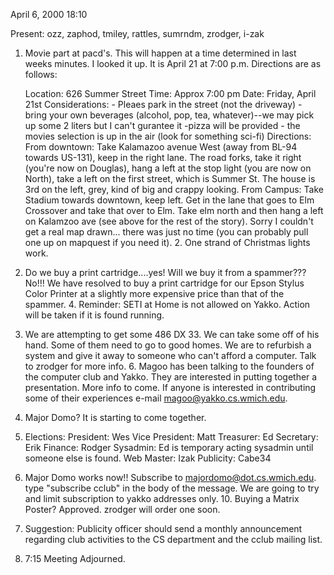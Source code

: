 April 6, 2000 18:10 </p><p>
Present:  ozz, zaphod, tmiley, rattles, sumrndm, zrodger, i-zak </p><p>
1.  Movie part at pacd's.         This will happen at a time determined in last weeks minutes.     I looked it up.  It is April 21 at 7:00 p.m.     Directions are as follows: </p><p>
    Location: 626 Summer Street     Time: Approx 7:00 pm     Date: Friday, April 21st     Considerations:     - Pleaes park in the street (not the driveway)     - bring your own beverages (alcohol, pop, tea, whatever)--we may pick up some 2 liters but I can't gurantee it     -pizza will be provided     - the movies selection is up in the air (look for something sci-fi)                           Directions:                            From downtown: Take Kalamazoo avenue West (away from BL-94 towards US-131), keep in the right lane.  The road forks, take it right (you're now on Douglas), hang a left at the stop light (you are now on North), take a left on the first street, which is Summer St.  The house is 3rd on the left, grey, kind of big and crappy looking.                             From Campus: Take Stadium towards downtown, keep left.  Get in the lane that goes to Elm Crossover and take that over to Elm.  Take elm north and then hang a left on Kalamzoo ave (see above for the rest of the story).                                                        Sorry I couldn't get a real map drawn... there was just no time (you can probably pull one up on mapquest if you need it).                                                                                 2.  One strand of Christmas lights work. </p><p>
3.  Do we buy a print cartridge....yes!     Will we buy it from a spammer???  No!!!     We have resolved to buy a print cartridge for our Epson Stylus      Color Printer at a slightly more expensive price than that of      the spammer.   4.  Reminder:  SETI at Home is not allowed on Yakko. Action will     be taken if it is found running. </p><p>
5.  We are attempting to get some 486 DX 33.  We can take some off     of his hand.  Some of them need to go to good homes.  We are to     refurbish a system and give it away to someone who can't afford     a computer.  Talk to zrodger for more info.     6.  Magoo has been talking to the founders of the computer club and Yakko.     They are interested in putting together a presentation.  More info     to come.  If anyone is interested in contributing some of their      experiences e-mail magoo@yakko.cs.wmich.edu. </p><p>
7.  Major Domo?  It is starting to come together. </p><p>
8.  Elections:          President:  Wes     Vice      President:  Matt     Treasurer:  Ed       Secretary:  Erik         Finance:    Rodger      Sysadmin:   Ed is temporary acting sysadmin until someone else is                  found.     Web Master: Izak     Publicity:  Cabe34 </p><p>
9.  Major Domo works now!!  Subscribe to majordomo@dot.cs.wmich.edu.     type "subscribe cclub" in the body of the message.  We are going     to try and limit subscription to yakko addresses only.    10. Buying a Matrix Poster?     Approved.  zrodger will order one soon. </p><p>
11. Suggestion:  Publicity officer should send a monthly announcement     regarding club activities to the CS department and the cclub      mailing list. </p><p>
12.  7:15 Meeting Adjourned.     </p>

